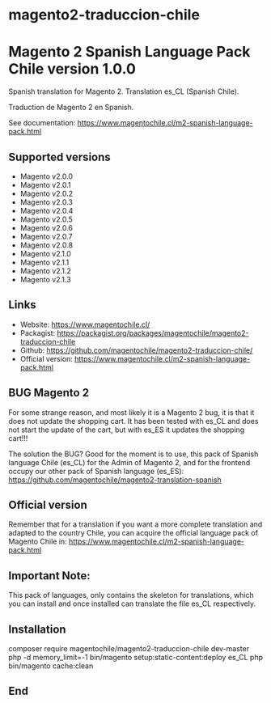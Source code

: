 # magento2-traduccion-chile
# Magento 2 Spanish Language Pack Chile version 1.0.0

Spanish translation for Magento 2. Translation es_CL (Spanish Chile).

Traduction de Magento 2 en Spanish.

See documentation: https://www.magentochile.cl/m2-spanish-language-pack.html


## Supported versions

* Magento v2.0.0
* Magento v2.0.1
* Magento v2.0.2
* Magento v2.0.3
* Magento v2.0.4
* Magento v2.0.5
* Magento v2.0.6
* Magento v2.0.7
* Magento v2.0.8
* Magento v2.1.0
* Magento v2.1.1
* Magento v2.1.2
* Magento v2.1.3

## Links

* Website: https://www.magentochile.cl/
* Packagist: https://packagist.org/packages/magentochile/magento2-traduccion-chile
* Github: https://github.com/magentochile/magento2-traduccion-chile/
* Official version: https://www.magentochile.cl/m2-spanish-language-pack.html

## BUG Magento 2
For some strange reason, and most likely it is a Magento 2 bug, it is that it does not update the shopping cart. It has been tested with es_CL and does not start the update of the cart, but with es_ES it updates the shopping cart!!!

The solution the BUG? Good for the moment is to use, this pack of Spanish language Chile (es_CL) for the Admin of Magento 2, and for the frontend occupy our other pack of Spanish language (es_ES): https://github.com/magentochile/magento2-translation-spanish

## Official version
Remember that for a translation if you want a more complete translation and adapted to the country Chile, you can acquire the official language pack of Magento Chile in: https://www.magentochile.cl/m2-spanish-language-pack.html

## Important Note: 
This pack of languages, only contains the skeleton for translations, which you can install and once installed can translate the file es_CL respectively.

## Installation
composer require magentochile/magento2-traduccion-chile dev-master
php -d memory_limit=-1 bin/magento setup:static-content:deploy es_CL
php bin/magento cache:clean

## End
